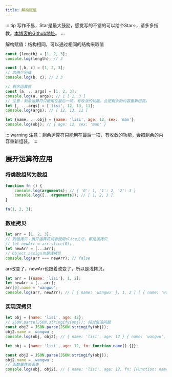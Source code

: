 ```yaml
---
title: 解构赋值
---
```

::: tip
写作不易，Star是最大鼓励，感觉写的不错的可以给个Star⭐，请多多指教。[本博客的Github地址](https://github.com/liujie2019/VuePress-Blog)。
:::

解构赋值：结构相同，可以通过相同的结构来取值
```js
const {length} = [1, 2, 3];
console.log(length); // 3
```
```js
const [,b, c] = [1, 2, 3];
// 忽略个别值
console.log(b, c); // 2 3

// 剩余运算符
const [a, ...args] = [1, 2, 3];
console.log(a, args); // 1 [ 2, 3 ]
// 注意：剩余运算符只能用在最后一项，有收敛的功能，会把剩余的内容重新组装。
let [, ...args] = ['lisi', 12, 13, 11];
console.log(args); // [ 12, 13, 11 ]

let {name, ...obj} = {name: 'lisi', age: 12, sex: 'man'};
console.log(obj); // { age: 12, sex: 'man' }
```
::: warning
注意：剩余运算符只能用在最后一项，有收敛的功能，会把剩余的内容重新组装。
:::
## 展开运算符应用
### 将类数组转为数组
```js
function fn () {
    console.log(arguments); // { '0': 1, '1': 2, '2': 3 }
    console.log([...arguments]); // [ 1, 2, 3 ]
}

fn(1, 2, 3);
```
### 数组拷贝
```js
let arr = [1, 2, 3];
// 数组拷贝：展开运算符或者使用slice方法，都是浅拷贝
// let newArr = arr.slice(0);
let newArr = [...arr];
// Object.assign也是浅拷贝
console.log(arr === newArr); // false
```
arr改变了，newArr也跟着改变了，所以是浅拷贝。
```js
let arr = [{name: 'lisi'}, 1, 2];
let newArr = [...arr];
arr[0].name = 'wangwu';
console.log(arr, newArr); // [ { name: 'wangwu' }, 1, 2 ] [ { name: 'wangwu' }, 1, 2 ]
```
### 实现深拷贝
```js
let obj = {name: 'lisi', age: 12};
// JSON.parse(JSON.stringify(obj)); 纯对象没问题
const obj2 = JSON.parse(JSON.stringify(obj));
obj2.name = 'wangwu';
console.log(obj, obj2); // { name: 'lisi', age: 12 } { name: 'wangwu', age: 12 }
```
```js
let obj = {name: 'lisi', age: 12, fn: function name() {}};

const obj2 = JSON.parse(JSON.stringify(obj));
obj2.name = 'wangwu';
// 函数属性会丢失
console.log(obj, obj2); // { name: 'lisi', age: 12, fn: [Function: name] } { name: 'wangwu', age: 12 }
```